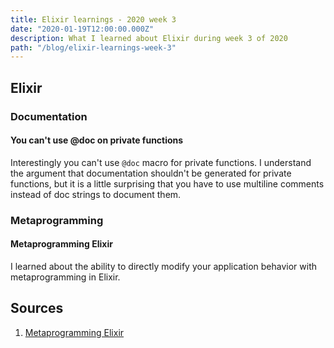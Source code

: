 ```yaml
---
title: Elixir learnings - 2020 week 3
date: "2020-01-19T12:00:00.000Z"
description: What I learned about Elixir during week 3 of 2020
path: "/blog/elixir-learnings-week-3"
---
```


## Elixir

### Documentation

#### You can't use @doc on private functions

Interestingly you can't use `@doc` macro for private functions. I understand the argument that documentation shouldn't be generated for private functions, but it is a little surprising that you have to use multiline comments instead of doc strings to document them.

### Metaprogramming

#### Metaprogramming Elixir

I learned about the ability to directly modify your application behavior with metaprogramming in Elixir.

## Sources

[metaprogramming]: https://pragprog.com/book/cmelixir/metaprogramming-elixir

1. [Metaprogramming Elixir][metaprogramming]